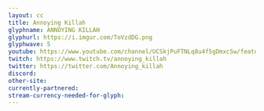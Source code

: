 ```yaml
---
layout: cc
title: Annoying Killah
glyphname: ANNOYING KILLAH
glyphurl: https://i.imgur.com/ToVzdDG.png
glyphwave: 5
youtube: https://www.youtube.com/channel/UCSkjPuFTNLq8u4f5gDmxcSw/featured
twitch: https://www.twitch.tv/annoying_killah
twitter: https://twitter.com/Annoying_killah
discord: 
other-site: 
currently-partnered: 
stream-currency-needed-for-glyph: 
---
```


